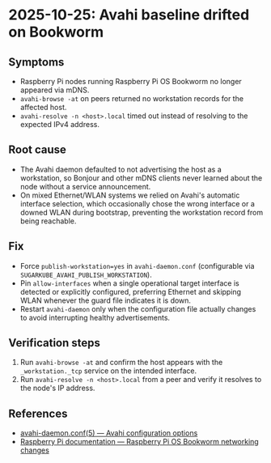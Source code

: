 # 2025-10-25: Avahi baseline drifted on Bookworm

## Symptoms
- Raspberry Pi nodes running Raspberry Pi OS Bookworm no longer appeared via mDNS.
- `avahi-browse -at` on peers returned no workstation records for the affected host.
- `avahi-resolve -n <host>.local` timed out instead of resolving to the expected IPv4 address.

## Root cause
- The Avahi daemon defaulted to not advertising the host as a workstation, so Bonjour and other mDNS clients never learned about the node without a service announcement.
- On mixed Ethernet/WLAN systems we relied on Avahi's automatic interface selection, which occasionally chose the wrong interface or a downed WLAN during bootstrap, preventing the workstation record from being reachable.

## Fix
- Force `publish-workstation=yes` in `avahi-daemon.conf` (configurable via `SUGARKUBE_AVAHI_PUBLISH_WORKSTATION`).
- Pin `allow-interfaces` when a single operational target interface is detected or explicitly configured, preferring Ethernet and skipping WLAN whenever the guard file indicates it is down.
- Restart `avahi-daemon` only when the configuration file actually changes to avoid interrupting healthy advertisements.

## Verification steps
1. Run `avahi-browse -at` and confirm the host appears with the `_workstation._tcp` service on the intended interface.
2. Run `avahi-resolve -n <host>.local` from a peer and verify it resolves to the node's IP address.

## References
- [avahi-daemon.conf(5) — Avahi configuration options](https://manpages.debian.org/bookworm/avahi-daemon/avahi-daemon.conf.5.en.html)
- [Raspberry Pi documentation — Raspberry Pi OS Bookworm networking changes](https://www.raspberrypi.com/documentation/computers/os.html#bookworm)
